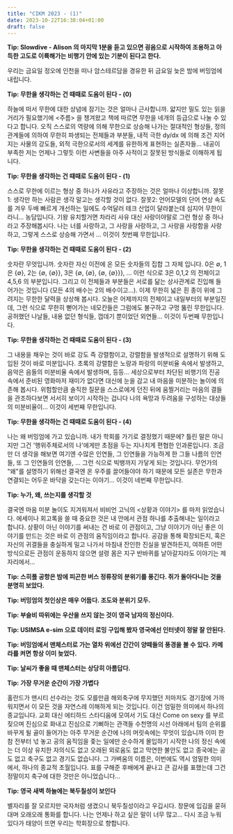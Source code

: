 ```yaml
---
title: "CIKM 2023 - (1)"
date: 2023-10-22T16:38:04+01:00
draft: false
---
```


**Tip: Slowdive - Alison 의 마지막 1분을 듣고 있으면 굉음으로 시작하여 조용하고 아득한 고도로 이륙해가는 비행기 안에 있는 기분이 된다고 한다.**

우리는 금요일 정오에 인천을 떠나 암스테르담을 경유한 뒤 금요일 늦은 밤에 버밍엄에 내립니다.

**Tip: 무한을 생각하는 건 때때로 도움이 된다 - (0)**

하늘에 떠서 무한에 대한 상념에 잠기는 것은 얼마나 근사합니까. 얇지만 밀도 있는 읽을 거리가 필요했기에 <주름> 을 챙겨왔고 책에 따르면 무한을 네개의 등급으로 나눌 수 있다고 합니다. 오직 스스로의 역량에 의해 무한으로 상승해 나가는 절대적인 형상들, 정의 관계들에 의하여 무한히 파생되는 전체들과 부분들, 내적 극한 dy/dx 에 의해 조건 지어지는 사물의 강도들, 외적 극한으로서의 세계를 유한하게 표현하는 실존자들... 내공이 부족한 저는 언제나 그렇듯 이런 사변들을 아주 사적이고 잘못된 방식들로 이해하게 됩니다.

**Tip: 무한을 생각하는 건 때때로 도움이 된다 - (1)**

스스로 무한에 이르는 형상 중 하나가 사유라고 주장하는 것은 얼마나 이상합니까. 잘못1: 생각만 하는 사람은 생각 말고는 생각할 것이 없다. 잘못2: 언어모델의 단어 연상 속도를 겨우 두배 빠르게 개선하는 일에도 수억달러 테크 산업이 달라붙는데 심지어 무한이라니... 농담입니다. 기왕 유치할거면 차라리 사유 대신 사랑이야말로 그런 형상 중 하나라고 주장해봅시다. 나는 너를 사랑하고, 그 사랑을 사랑하고, 그 사랑을 사랑함을 사랑하고, 그렇게 스스로 상승해 가면서 ... 이것이 첫번째 무한입니다.

**Tip: 무한을 생각하는 건 때때로 도움이 된다 - (2)**

숫자란 무엇입니까. 숫자란 자신 이전에 온 모든 숫자들의 집합 그 자체 입니다. 0은 ∅, 1은 {∅}, 2는 {∅, {∅}}, 3은 {∅, {∅}, {∅, {∅}}}, ... 이런 식으로 3은 0,1,2 의 전체이고 4,5,6 의 부분입니다. 그리고 이 전체들과 부분들은 서로를 닮는 상사관계로 진입해 들어가는 것입니다 (모든 4의 배수는 2의 배수이고...). 이제 무한히 넓은 흰 종이 위에 그려지는 무한한 달력을 상상해 봅시다. 오늘은 어제까지의 전체이고 내일부터의 부분일진데, 그런 식으로 무한히 뻗어가는 네모칸들은 그럼에도 불구하고 구멍 뚫린 무한입니다. 공허했던 나날들, 내용 없던 형식들, 껍데기 뿐이었던 외연들... 이것이 두번째 무한입니다.

**Tip: 무한을 생각하는 건 때때로 도움이 된다 - (3)**

그 내용을 채우는 것이 바로 강도 즉 강렬함이고, 강렬함을 발생적으로 설명하기 위해 도입된 것이 바로 미분입니다. 초록의 강렬함은 노랑과 파랑의 미분비율 속에서 발생하고, 음악은 음들의 미분비율 속에서 발생하며, 등등... 세상으로부터 차단된 비행기의 진공 속에서 준비된 영화마저 재미가 없다면 대신에 눈을 감고 내 마음을 미분하는 놀이에 의존해 봅시다. 위험할만큼 솔직한 질문을 스스로에게 던진 뒤에 움찔거리는 마음의 결들을 관조하다보면 서서히 보이기 시작하는 겁니다 나의 욕망과 두려움을 구성하는 대상들의 미분비율이... 이것이 세번째 무한입니다.

**Tip: 무한을 생각하는 건 때때로 도움이 된다 - (4)**

나는 왜 버밍엄에 가고 있습니까. 내가 학회를 가기로 결정했기 때문에? 틀린 말은 아니지만 그건 '행위주체로서의 나'에게만 초점을 두는 지나치게 편협한 인과론입니다. 조금만 더 생각을 해보면 여기엔 수많은 인연들, 그 인연들을 가능하게 한 그들 나름의 인연들, 또 그 인연들의 인연들, ... 그런 식으로 빅뱅까지 가닿게 되는 것입니다. 무언가의 "왜"를 설명하기 위해선 결국엔 온 우주를 끌어들야야 하기 때문에 모든 실존은 무한과 연결되는 어두운 바닥을 갖는다는 이야기... 이것이 네번째 무한입니다.

**Tip: 누가, 왜, 쓰는지를 생각할 것**

결국엔 마음 미분 놀이도 지겨워져서 비비언 고닉의 <상황과 이야기> 를 마저 읽었습니다. 에세이나 회고록을 쓸 때 중요한 것은 내 안에서 관점 하나를 추출해내는 일이라고 합니다. 상황이 아닌 이야기를 써내는 건 바로 이 관점이고, 그냥 이야기가 아닌 좋은 이야기를 만드는 것은 바로 이 관점의 움직임이라고 합니다. 공감을 통해 확장되든지, 혹은 자신의 귀결들을 충실하게 밀고 나가서 마침내 잔인한 진실을 발견하든지, 여하튼 어떤 방식으로든 관점이 운동하지 않으면 설령 몸은 지구 반바퀴를 날아갈지라도 이야기는 제자리에서...

**Tip: 스히폴 공항은 밤에 피곤한 버스 정류장의 분위기를 풍긴다. 쥐가 돌아다니는 것을 분명히 보았다.**

**Tip: 버밍엄의 첫인상은 매우 어둡다. 조도와 분위기 모두.**

**Tip: 부슬비 따위에는 우산을 쓰지 않는 것이 영국 남자의 정신이다.**

**Tip: USIMSA e-sim 으로 데이터 로밍 구입해 봤자 영국에선 인터넷이 정말 잘 안된다.**

**Tip: 버밍엄에서 맨체스터로 가는 열차 위에선 간간이 양떼들의 풍경을 볼 수 있다. 카메라를 켜면 항상 이미 늦었다.**

**Tip: 날씨가 좋을 때 맨체스터는 상당히 아름답다.**

**Tip: 가장 무거운 순간이 가장 가볍다**

홀란드가 맨시티 선수라는 것도 모를만큼 해외축구에 무지했던 저마저도 경기장에 가까워지면서 이 모든 것을 자연스레 이해하게 되는 것입니다. 이건 엄밀한 의미에서 하나의 종교입니다. 교회 대신 에티하드 스타디움에 모여서 기도 대신 Come on sexy 를 부르짖으며 진심으로 화내고 진심으로 기뻐하는 관객들 수천명의 시선 아래에서 팀의 순위를 바꾸게 될 골이 들어가는 아주 무거운 순간에 나의 머릿속에는 무엇이 있습니까 이미 한참 전부터 넋 놓고 공의 움직임을 좇는 일에만 순수하게 몰입하기 시작한 나의 정신 속에는 더 이상 유치한 자의식도 없고 오래된 외로움도 없고 막연한 불안도 없고 종국에는 공도 없고 축구도 없고 경기도 없습니다. 그 가벼움의 이름은, 이번에도 역시 엄밀한 의미에서, 하나의 종교적 초월입니다. 표를 구해준 후배에게 끝나고 큰 감사를 표했는데 그건 정말이지 축구에 대한 것만은 아니었습니다...

**Tip: 영국 새벽 하늘에는 북두칠성이 보인다**

별자리를 잘 모르지만 국자처럼 생겼으니 북두칠성이라고 우깁시다. 창문에 입김을 묻혀대며 오래오래 통화를 합니다. 나는 언제나 하고 싶은 말이 너무 많고... 다시 조금 누워있다가 태양이 뜨면 우리는 학회장으로 향합니다.
